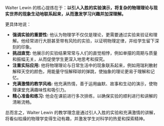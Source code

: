 Walter Lewin 的核心提炼在于：**以引人入胜的实验演示，将复杂的物理理论与现实世界的现象生动地联系起来，从而激发学习兴趣并加深理解。**

更具体地说：

* **强调实验的重要性:** 他认为物理学不仅仅是理论，更需要通过实验来验证和理解。他经常进行大胆甚至带有风险的实验，以证明物理定律，并给学生留下深刻的印象。
* **挑战直觉:**  他展示的实验结果常常与人们的直觉相悖，例如单摆的周期与质量和振幅无关，从而促使学生更深入地思考和探究。
* **注重实际应用:** 他将物理理论与日常生活中的现象联系起来，例如用瑞利散射解释天空的颜色，用能量守恒解释球的弹跳，使抽象的理论更易于理解和记忆。
* **充满激情的教学风格:** 他充满热情，善于运用幽默、故事和生动的演示，使物理课堂充满趣味性和吸引力。
* **精心准备和练习:**  他会在课前进行多次排练，以确保实验的顺利进行和讲解的清晰流畅。

总而言之，Walter Lewin 的教学理念是通过引人入胜的实验和充满激情的讲解，将看似枯燥的物理学变得生动有趣，并激发学生对科学的热爱和探索精神。
